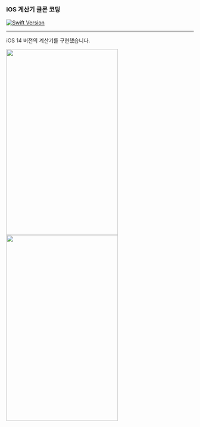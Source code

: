 ### iOS 계산기 클론 코딩
[![Swift Version](https://img.shields.io/badge/Swift-5.0-F16D39.svg?style=flat)](https://developer.apple.com/swift)

---
iOS 14 버전의 계산기를 구현했습니다. 

<img width="300" height="500" src="https://github.com/sangeui/iOS-Clone-Calculator/blob/main/Resources/iOS-Clone-Calculator-1.png">
<img width="300" height="500" src="https://github.com/sangeui/iOS-Clone-Calculator/blob/main/Resources/iOS-Clone-Calculator-1.png">


